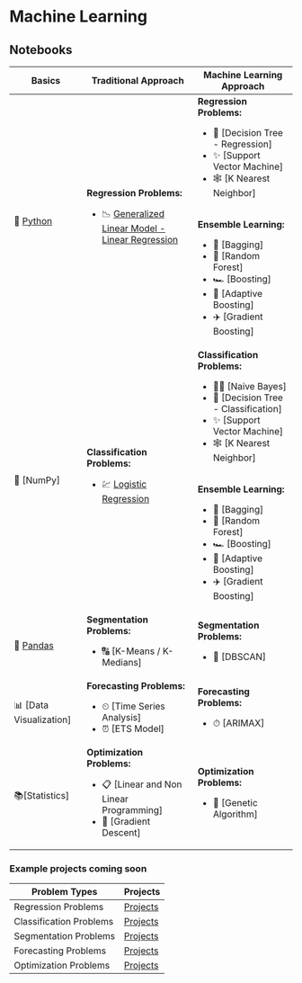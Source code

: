 # Machine Learning

## Notebooks
|Basics|Traditional Approach|Machine Learning Approach|
|-|-|-|
|🐍 [Python](https://colab.research.google.com/github/mkmritunjay/machineLearning/blob/master/pythonBasics.ipynb)|<b>Regression Problems:</b></br><ul><li>📉 [Generalized Linear Model - Linear Regression](https://colab.research.google.com/github/mkmritunjay/machineLearning/blob/master/linearRegression.ipynb)</li></ul>|<b>Regression Problems:</b></br><ul><li>🌲 [Decision Tree - Regression]</li><li>✨ [Support Vector Machine]</li><li>🕸 [K Nearest Neighbor]</li></ul></br><b>Ensemble Learning:</b><ul><li>🎳 [Bagging]</li><li>🌳 [Random Forest]</li><li>🏎 [Boosting]</li><li>🚊 [Adaptive Boosting]</li><li>✈️ [Gradient Boosting]</li></ul>|
|🔢 [NumPy]|<b>Classification Problems:</b></br><ul><li>💹 [Logistic Regression]()</li></ul>|<b>Classification Problems:</b></br><ul><li>👶🏻 [Naive Bayes]</li><li>🌲 [Decision Tree - Classification]</li><li>✨ [Support Vector Machine]</li><li>🕸 [K Nearest Neighbor]</li></ul></br><b>Ensemble Learning:</b><ul><li>🎳 [Bagging]</li><li>🌳 [Random Forest]</li><li>🏎 [Boosting]</li><li>🚊 [Adaptive Boosting]</li><li>✈️ [Gradient Boosting]</li></ul>|
|🐼 [Pandas](https://colab.research.google.com/github/mkmritunjay/machineLearning/blob/master/pandas_basics.ipynb)|<b>Segmentation Problems:</b></br><ul><li>🔠 [K-Means / K-Medians]</li></ul>|<b>Segmentation Problems:</b></br><ul><li>👀 [DBSCAN]</li></ul>|
|📊 [Data Visualization]|<b>Forecasting Problems:</b></br><ul><li>⏲ [Time Series Analysis]</li><li>⏰ [ETS Model]</li></ul>|<b>Forecasting Problems:</b></br><ul><li>⏱ [ARIMAX]</li></ul>|
|📚[Statistics]|<b>Optimization Problems:</b></br><ul><li>📋 [Linear and Non Linear Programming]</li><li>🔎 [Gradient Descent]</li></ul>|<b>Optimization Problems:</b></br><ul><li>🧬 [Genetic Algorithm]</li></ul>|

### Example projects coming soon
|Problem Types|Projects|
|-|-|
|Regression Problems|[Projects]()|
|Classification Problems|[Projects]()|
|Segmentation Problems|[Projects]()|
|Forecasting Problems|[Projects]()|
|Optimization Problems|[Projects]()|
